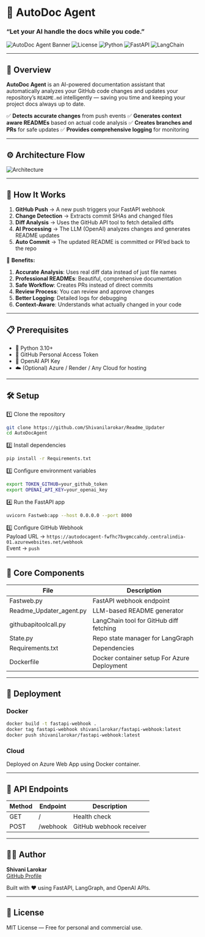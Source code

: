 
# 🤖 AutoDoc Agent
### “Let your AI handle the docs while you code.”

![AutoDoc Agent Banner](https://img.shields.io/badge/AI%20Doc%20Automation-AutoDoc%20Agent-blueviolet?style=for-the-badge)
![License](https://img.shields.io/badge/license-MIT-green?style=for-the-badge)
![Python](https://img.shields.io/badge/python-3.10%2B-blue?style=for-the-badge)
![FastAPI](https://img.shields.io/badge/framework-FastAPI-teal?style=for-the-badge)
![LangChain](https://img.shields.io/badge/AI%20Powered-LangChain-orange?style=for-the-badge)

---

## 🧠 Overview
**AutoDoc Agent** is an AI-powered documentation assistant that automatically analyzes your GitHub code changes and updates your repository’s `README.md` intelligently — saving you time and keeping your project docs always up to date. 


  ✅ **Detects accurate changes** from push events
  ✅ **Generates context aware READMEs** based on actual code analysis
  ✅ **Creates branches and PRs** for safe updates
  ✅ **Provides comprehensive logging** for monitoring

---

## ⚙️ Architecture Flow

![Architecture](https://mermaid.ink/img/pako:eNqFUl1v2zAM_Sv0FyQCAhU8q0E2uZYmKnWvHzWEo4UpuIm4YxVw2fz3xqEkKiZbQK7_g6PbM9c_J4vN0YF8ePyzfRAsS8oSHvAPnJssMEFxMaW7RMTXmh9DA6CScyJcV6VKO_pYTi_pU8K8zstHZ9YBKPfuI8V2x6clJ0LJHecOADG6tE7j3I-MYut2G5IdaeD7eBgaU5Sr8tk7P0KZrJ7VQ6hrhhrc3TyyJPGOsR2cJ-3QObKqlAjLwbG3iPkf5QpAdQ14nl3H3I8eC7PG6b5OfCN4xGXLvMeMZxA4B8e0Wn5S_RyY4nXn0eMW6Kco9R-ZJxYx4p4Q9wX5qfZaYfWxZMYq6S8Yj5izQv53Y85I2SK4tr7j0Ck10azrT2_wRUIwK)

---

## 🚀 How It Works
1. **GitHub Push** → A new push triggers your FastAPI webhook  
2. **Change Detection** → Extracts commit SHAs and changed files  
3. **Diff Analysis** → Uses the GitHub API tool to fetch detailed diffs  
4. **AI Processing** → The LLM (OpenAI) analyzes changes and generates README updates  
5. **Auto Commit** → The updated README is committed or PR’ed back to the repo   



🎯 **Benefits:**

1. **Accurate Analysis**: Uses real diff data instead of just file names
2. **Professional READMEs**: Beautiful, comprehensive documentation
3. **Safe Workflow**: Creates PRs instead of direct commits
4. **Review Process**: You can review and approve changes
5. **Better Logging**: Detailed logs for debugging
6. **Context-Aware**: Understands what actually changed in your code


---

## 📋 Prerequisites
- 🐍 Python 3.10+
- 🔑 GitHub Personal Access Token
- 🧠 OpenAI API Key
- ☁️ (Optional) Azure / Render / Any Cloud for hosting

---

## 🛠️ Setup
1️⃣ Clone the repository  
```bash
git clone https://github.com/Shivanilarokar/Readme_Updater
cd AutoDocAgent
```

2️⃣ Install dependencies  
```bash
pip install -r Requirements.txt
```

3️⃣ Configure environment variables  
```bash
export TOKEN_GITHUB=your_github_token
export OPENAI_API_KEY=your_openai_key
```

4️⃣ Run the FastAPI app  
```bash
uvicorn Fastweb:app --host 0.0.0.0 --port 8000
```

5️⃣ Configure GitHub Webhook  
Payload URL → `https://autodocagent-fwfhc7bvgmccahdy.centralindia-01.azurewebsites.net/webhook`  
Event → `push`

---

## 🧩 Core Components
| File | Description |
|------|--------------|
| Fastweb.py | FastAPI webhook endpoint |
| Readme_Updater_agent.py | LLM-based README generator |
| githubapitoolcall.py | LangChain tool for GitHub diff fetching |
| State.py | Repo state manager for LangGraph |
| Requirements.txt | Dependencies |
| Dockerfile | Docker container setup For Azure Deployment |

---

## 🚀 Deployment

### Docker
```bash
docker build -t fastapi-webhook .
docker tag fastapi-webhook shivanilarokar/fastapi-webhook:latest
docker push shivanilarokar/fastapi-webhook:latest   

```

### Cloud
Deployed  on Azure Web App using Docker container.

---

## 🧪 API Endpoints
| Method | Endpoint | Description |
|--------|-----------|-------------|
| GET | / | Health check |
| POST | /webhook | GitHub webhook receiver |

---

## 👨‍💻 Author
**Shivani Larokar**  
[GitHub Profile](https://github.com/Shivanilarokar)  

Built with ❤️ using FastAPI, LangGraph, and OpenAI APIs.

---

## 📜 License
MIT License — Free for personal and commercial use.
